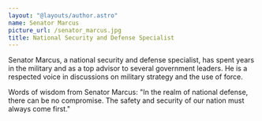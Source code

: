 ```yaml
---
layout: "@layouts/author.astro"
name: Senator Marcus
picture_url: /senator_marcus.jpg
title: National Security and Defense Specialist
---
```


Senator Marcus, a national security and defense specialist, has spent years in the military and as a top advisor to several government leaders. He is a respected voice in discussions on military strategy and the use of force.

Words of wisdom from Senator Marcus: "In the realm of national defense, there can be no compromise. The safety and security of our nation must always come first."
